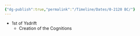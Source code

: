 ```yaml
---
{"dg-publish":true,"permalink":"/Timeline/Dates/0-2120 BC/"}
---
```


- 1st of Ysdrift
	- Creation of the Cognitions